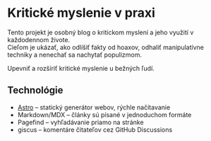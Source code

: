 # Kritické myslenie v praxi

Tento projekt je osobný blog o kritickom myslení a jeho využití v každodennom živote.  
Cieľom je ukázať, ako odlíšiť fakty od hoaxov, odhaliť manipulatívne techniky a nenechať sa nachytať populizmom.

Upevniť a rozšíriť kritické myslenie u bežných ľudí.

## Technológie
- [Astro](https://astro.build/) – statický generátor webov, rýchle načítavanie
- Markdown/MDX – články sú písané v jednoduchom formáte
- Pagefind – vyhľadávanie priamo na stránke
- giscus – komentáre čitateľov cez GitHub Discussions
